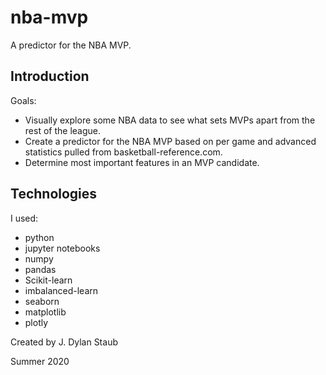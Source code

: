 # nba-mvp
A predictor for the NBA MVP.

## Introduction

Goals: 
* Visually explore some NBA data to see what sets MVPs apart from the rest of the league.
* Create a predictor for the NBA MVP based on per game and advanced statistics pulled from basketball-reference.com.
* Determine most important features in an MVP candidate.

## Technologies

I used:

* python
* jupyter notebooks
* numpy
* pandas
* Scikit-learn
* imbalanced-learn
* seaborn
* matplotlib
* plotly




Created by J. Dylan Staub

Summer 2020
